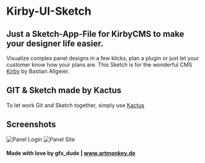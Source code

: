 # Kirby-UI-Sketch

## Just a Sketch-App-File for KirbyCMS to make your designer life easier.

Visualize complex panel designs in a few klicks, plan a plugin or just let your customer know how your plans are. 
This Sketch is for the wonderful CMS [Kirby](http://www.getkirby.com) by Bastian Allgeier.

## GIT & Sketch made by Kactus

To let work Git and Sketch together, simply use [Kactus](https://github.com/kactus-io/kactus)


## Screenshots

![Panel Login](https://artmonkey.de/github/Kirby-UI-Sketch/panel_login.png?raw=true "Panel Login")
![Panel Site ](https://artmonkey.de/github/Kirby-UI-Sketch/panel_site.png?raw=true "Panel Site")

#### Made with love by gfx_dude | www.artmonkey.de